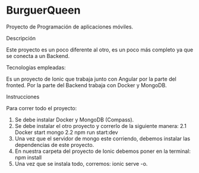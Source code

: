 # BurguerQueen
Proyecto de Programación de aplicaciones móviles. 

Descripción 

Este proyecto es un poco diferente al otro, es un poco más completo ya que se conecta a un Backend. 

Tecnologias empleadas: 

Es un proyecto de Ionic que trabaja junto con Angular por la parte del fronted. Por la parte del Backend trabaja con 
Docker y MongoDB. 

Instrucciones

Para correr todo el proyecto: 

1. Se debe instalar Docker y MongoDB (Compass).
2. Se debe instalar el otro proyecto y correrlo de la siguiente manera: 
    2.1 Docker start mongo
    2.2 npm run start:dev
3. Una vez que el servidor de mongo este corriendo, debemos instalar las dependencias de este proyecto. 
4. En nuestra carpeta del proyecto de Ionic debemos poner en la terminal: npm install
5. Una vez que se instala todo, corremos: ionic serve -o. 
